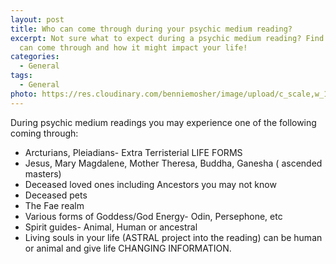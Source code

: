 ```yaml
---
layout: post
title: Who can come through during your psychic medium reading?
excerpt: Not sure what to expect during a psychic medium reading? Find out who
  can come through and how it might impact your life!
categories:
  - General
tags:
  - General
photo: https://res.cloudinary.com/benniemosher/image/upload/c_scale,w_1200/v1626834089/moniquemosher.com/aubreynicolephotography-2021/B24A5789_mv5zr0.jpg
---
```

During psychic medium readings you may experience one of the following coming through:

* Arcturians, Pleiadians- Extra Terristerial LIFE FORMS
* Jesus, Mary Magdalene, Mother Theresa, Buddha, Ganesha ( ascended masters)
* Deceased loved ones including Ancestors you may not know
* Deceased pets
* The Fae realm
* Various forms of Goddess/God Energy- Odin, Persephone, etc
* Spirit guides- Animal, Human or ancestral
* Living souls in your life (ASTRAL project into the reading) can be human or animal and give life CHANGING INFORMATION.
